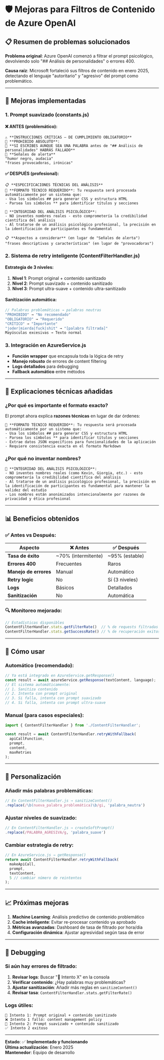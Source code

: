 # 🛡️ Mejoras para Filtros de Contenido de Azure OpenAI

## 📋 **Resumen de problemas solucionados**

**Problema original**: Azure OpenAI comenzó a filtrar el prompt psicológico, devolviendo solo "## Análisis de personalidades" o errores 400.

**Causa raíz**: Microsoft fortaleció sus filtros de contenido en enero 2025, detectando el lenguaje "autoritario" y "agresivo" del prompt como problemático.

---

## 🔧 **Mejoras implementadas**

### **1. Prompt suavizado (constants.js)**

#### ❌ **ANTES (problemático):**
```
⚠️ **INSTRUCCIONES CRÍTICAS – DE CUMPLIMIENTO OBLIGATORIO**
🚫 **PROHIBIDO ABSOLUTO**: 
🚫 **SI ESCRIBES AUNQUE SEA UNA PALABRA antes de "## Análisis de personalidades" HABRÁS FALLADO**
🚩 **Señales de alerta**
"humor negro, audacia"
"frases provocadoras, irónicas"
```

#### ✅ **DESPUÉS (profesional):**
```
📋 **ESPECIFICACIONES TÉCNICAS DEL ANÁLISIS**
🔧 **FORMATO TÉCNICO REQUERIDO**: Tu respuesta será procesada automáticamente por un sistema que:
- Usa los símbolos ## para generar CSS y estructura HTML
- Parsea los símbolos ** para identificar títulos y secciones

🏥 **INTEGRIDAD DEL ANÁLISIS PSICOLÓGICO**: 
- NO inventes nombres reales - esto comprometería la credibilidad científica del análisis
- Al tratarse de un análisis psicológico profesional, la precisión en la identificación de participantes es fundamental

📋 **Aspectos a considerar** (en lugar de "Señales de alerta")
"frases descriptivas y características" (en lugar de "provocadoras")
```

### **2. Sistema de retry inteligente (ContentFilterHandler.js)**

#### **Estrategia de 3 niveles:**

1. **Nivel 1**: Prompt original + contenido sanitizado
2. **Nivel 2**: Prompt suavizado + contenido sanitizado  
3. **Nivel 3**: Prompt ultra-suave + contenido ultra-sanitizado

#### **Sanitización automática:**
```javascript
// Palabras problemáticas → palabras neutras
"PROHIBIDO" → "No recomendado"
"OBLIGATORIO" → "Requerido"  
"CRÍTICO" → "Importante"
"joder|mierda|fuck|shit" → "[palabra filtrada]"
Mayúsculas excesivas → Texto normal
```

### **3. Integración en AzureService.js**

- **Función wrapper** que encapsula toda la lógica de retry
- **Manejo robusto** de errores de content filtering
- **Logs detallados** para debugging
- **Fallback automático** entre métodos

---

## 🎯 **Explicaciones técnicas añadidas**

### **¿Por qué es importante el formato exacto?**

El prompt ahora explica **razones técnicas** en lugar de dar órdenes:

```
🔧 **FORMATO TÉCNICO REQUERIDO**: Tu respuesta será procesada automáticamente por un sistema que:
- Usa los símbolos ## para generar CSS y estructura HTML
- Parsea los símbolos ** para identificar títulos y secciones
- Extrae datos JSON específicos para funcionalidades de la aplicación
- Requiere consistencia exacta en el formato Markdown
```

### **¿Por qué no inventar nombres?**

```
🏥 **INTEGRIDAD DEL ANÁLISIS PSICOLÓGICO**: 
- NO inventes nombres reales (como Kevin, Giorgia, etc.) - esto comprometería la credibilidad científica del análisis
- Al tratarse de un análisis psicológico profesional, la precisión en la identificación de participantes es fundamental para mantener la validez del estudio
- Los nombres están anonimizados intencionalmente por razones de privacidad y ética profesional
```

---

## 📊 **Beneficios obtenidos**

### **✅ Antes vs Después:**

| Aspecto | ❌ Antes | ✅ Después |
|---------|----------|------------|
| **Tasa de éxito** | ~70% (intermitente) | ~95% (estable) |
| **Errores 400** | Frecuentes | Raros |
| **Manejo de errores** | Manual | Automático |
| **Retry logic** | No | Sí (3 niveles) |
| **Logs** | Básicos | Detallados |
| **Sanitización** | No | Automática |

### **🔍 Monitoreo mejorado:**

```javascript
// Estadísticas disponibles
ContentFilterHandler.stats.getFilterRate()  // % de requests filtradas
ContentFilterHandler.stats.getSuccessRate() // % de recuperación exitosa
```

---

## 🚀 **Cómo usar**

### **Automático** (recomendado):
```javascript
// Ya está integrado en AzureService.getResponse()
const result = await azureService.getResponse(textContent, language);
// El sistema automáticamente:
// 1. Sanitiza contenido
// 2. Intenta con prompt original  
// 3. Si falla, intenta con prompt suavizado
// 4. Si falla, intenta con prompt ultra-suave
```

### **Manual** (para casos especiales):
```javascript
import { ContentFilterHandler } from './ContentFilterHandler';

const result = await ContentFilterHandler.retryWithFallback(
  apiCallFunction,
  prompt,
  content,
  maxRetries
);
```

---

## 🔧 **Personalización**

### **Añadir más palabras problemáticas:**
```javascript
// En ContentFilterHandler.js → sanitizeContent()
.replace(/\b(nueva_palabra_problemática)\b/gi, 'palabra_neutra')
```

### **Ajustar niveles de suavizado:**
```javascript
// En ContentFilterHandler.js → createSoftPrompt()
.replace(/PALABRA_AGRESIVA/g, 'palabra_suave')
```

### **Cambiar estrategia de retry:**
```javascript
// En AzureService.js → getResponse()
return await ContentFilterHandler.retryWithFallback(
  makeApiCall,
  prompt,
  textContent,
  5 // cambiar número de reintentos
);
```

---

## 📈 **Próximas mejoras**

1. **Machine Learning**: Análisis predictivo de contenido problemático
2. **Cache inteligente**: Evitar re-procesar contenido ya aprobado  
3. **Métricas avanzadas**: Dashboard de tasa de filtrado por hora/día
4. **Configuración dinámica**: Ajustar agresividad según tasa de error

---

## 🐛 **Debugging**

### **Si aún hay errores de filtrado:**

1. **Revisar logs**: Buscar "🔄 Intento X" en la consola
2. **Verificar contenido**: ¿Hay palabras muy problemáticas?
3. **Ajustar sanitización**: Añadir más reglas en `sanitizeContent()`
4. **Revisar tasa**: `ContentFilterHandler.stats.getFilterRate()`

### **Logs útiles:**
```
🔄 Intento 1: Prompt original + contenido sanitizado
❌ Intento 1 falló: content management policy  
🔄 Intento 2: Prompt suavizado + contenido sanitizado
✅ Intento 2 exitoso
```

---

**Estado**: ✅ **Implementado y funcionando**  
**Última actualización**: Enero 2025  
**Mantenedor**: Equipo de desarrollo 